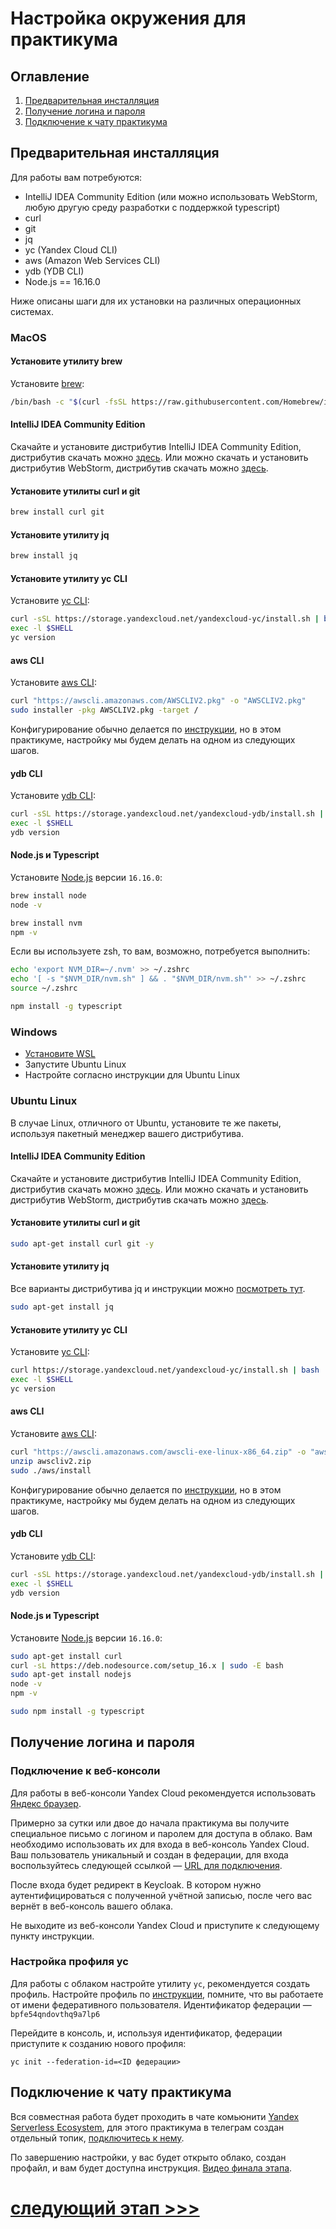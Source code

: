 # Настройка окружения для практикума

## Оглавление
1. [Предварительная инсталляция](#Предварительная-инсталляция)
2. [Получение логина и пароля](#Получение-логина-и-пароля)
3. [Подключение к чату практикума](#Подключение-к-чату-практикума)

## Предварительная инсталляция

Для работы вам потребуются:
- IntelliJ IDEA Community Edition (или можно использовать WebStorm, любую другую среду разработки с поддержкой typescript)
- curl
- git
- jq
- yc (Yandex Cloud CLI)
- aws (Amazon Web Services CLI)
- ydb (YDB CLI)
- Node.js == 16.16.0

Ниже описаны шаги для их установки на различных операционных системах.

### MacOS
#### Установите утилиту brew

Установите [brew](https://brew.sh):

```bash
/bin/bash -c "$(curl -fsSL https://raw.githubusercontent.com/Homebrew/install/HEAD/install.sh)"
```

#### IntelliJ IDEA Community Edition

Скачайте и установите дистрибутив IntelliJ IDEA Community Edition, дистрибутив скачать можно [здесь](https://www.jetbrains.com/ru-ru/idea/download/#section=mac).
Или можно скачать и установить дистрибутив WebStorm, дистрибутив скачать можно [здесь](https://www.jetbrains.com/ru-ru/webstorm/download/#section=mac). 

#### Установите утилиты curl и git

```bash
brew install curl git
```

#### Установите утилиту jq

```bash
brew install jq
```

#### Установите утилиту yc CLI

Установите [yc CLI](https://cloud.yandex.ru/docs/cli/operations/install-cli#interactive):

```bash
curl -sSL https://storage.yandexcloud.net/yandexcloud-yc/install.sh | bash
exec -l $SHELL
yc version
```

#### aws CLI

Установите [aws CLI](https://docs.aws.amazon.com/cli/latest/userguide/install-cliv2-mac.html):

```bash
curl "https://awscli.amazonaws.com/AWSCLIV2.pkg" -o "AWSCLIV2.pkg"
sudo installer -pkg AWSCLIV2.pkg -target /
```

Конфигурирование обычно делается по [инструкции](https://cloud.yandex.ru/docs/ydb/quickstart/document-api/aws-setup), 
но в этом практикуме, настройку мы будем делать на одном из следующих шагов.  

#### ydb CLI

Установите [ydb CLI](https://ydb.tech/ru/docs/reference/ydb-cli/install):

```bash
curl -sSL https://storage.yandexcloud.net/yandexcloud-ydb/install.sh | bash
exec -l $SHELL 
ydb version
```

#### Node.js и Typescript

Установите [Node.js](https://nodejs.org/en/download/current/) версии `16.16.0`:

```bash
brew install node
node -v  
```

```bash
brew install nvm
npm -v  
```

Если вы используете zsh, то вам, возможно, потребуется выполнить:
```bash
echo 'export NVM_DIR=~/.nvm' >> ~/.zshrc
echo '[ -s "$NVM_DIR/nvm.sh" ] && . "$NVM_DIR/nvm.sh"' >> ~/.zshrc
source ~/.zshrc
```

```bash
npm install -g typescript
```

### Windows

- [Установите WSL](https://docs.microsoft.com/en-us/windows/wsl/install)
- Запустите Ubuntu Linux
- Настройте согласно инструкции для Ubuntu Linux

### Ubuntu Linux

В случае Linux, отличного от Ubuntu, установите те же пакеты, используя пакетный менеджер вашего дистрибутива.

#### IntelliJ IDEA Community Edition

Скачайте и установите дистрибутив IntelliJ IDEA Community Edition, дистрибутив скачать можно [здесь](https://www.jetbrains.com/ru-ru/idea/download/#section=linux).
Или можно скачать и установить дистрибутив WebStorm, дистрибутив скачать можно [здесь](https://www.jetbrains.com/ru-ru/webstorm/download/#section=linux).

#### Установите утилиты curl и git

```bash
sudo apt-get install curl git -y
```

#### Установите утилиту jq
Все варианты дистрибутива jq и инструкции можно [посмотреть тут](https://stedolan.github.io/jq/download/).

```bash
sudo apt-get install jq
```

#### Установите утилиту yc CLI

Установите [yc CLI](https://cloud.yandex.ru/docs/cli/operations/install-cli#interactive):

```bash
curl https://storage.yandexcloud.net/yandexcloud-yc/install.sh | bash
exec -l $SHELL
yc version
```

#### aws CLI

Установите [aws CLI](https://docs.aws.amazon.com/cli/latest/userguide/install-cliv2-linux.html):

```bash
curl "https://awscli.amazonaws.com/awscli-exe-linux-x86_64.zip" -o "awscliv2.zip"
unzip awscliv2.zip
sudo ./aws/install
```

Конфигурирование обычно делается по [инструкции](https://cloud.yandex.ru/docs/ydb/quickstart/document-api/aws-setup),
но в этом практикуме, настройку мы будем делать на одном из следующих шагов.

#### ydb CLI

Установите [ydb CLI](https://ydb.tech/ru/docs/reference/ydb-cli/install):

```bash
curl -sSL https://storage.yandexcloud.net/yandexcloud-ydb/install.sh | bash
exec -l $SHELL 
ydb version
```

#### Node.js и Typescript

Установите [Node.js](https://nodejs.org/en/download/current/) версии `16.16.0`:

```bash
sudo apt-get install curl
curl -sL https://deb.nodesource.com/setup_16.x | sudo -E bash
sudo apt-get install nodejs
node -v
npm -v
```

```bash
sudo npm install -g typescript
```

## Получение логина и пароля
### Подключение к веб-консоли
Для работы в веб-консоли Yandex Cloud рекомендуется использовать [Яндекс браузер](https://browser.yandex.ru). 

Примерно за сутки или двое до начала практикума вы получите специальное письмо с логином и паролем для доступа в облако. 
Вам необходимо использовать их для входа в веб-консоль Yandex Cloud. 
Ваш пользователь уникальный и создан в федерации, для входа воспользуйтесь следующей ссылкой — 
[URL для подключения](https://console.cloud.yandex.ru/federations/bpfe54qndovthq9a7lp6). 

После входа будет редирект в Keycloak. В котором нужно аутентифицироваться с полученной учётной записью, 
после чего вас вернёт в веб-консоль вашего облака.

Не выходите из веб-консоли Yandex Cloud и приступите к следующему пункту инструкции.

### Настройка профиля yc

Для работы с облаком настройте утилиту `yc`, рекомендуется создать профиль.
Настройте профиль по [инструкции](https://cloud.yandex.ru/docs/cli/operations/profile/profile-create#interactive-create),
помните, что вы работаете от имени федеративного пользователя. Идентификатор федерации — `bpfe54qndovthq9a7lp6`

Перейдите в консоль, и, используя идентификатор, федерации приступите к созданию нового профиля:

    yc init --federation-id=<ID федерации>

## Подключение к чату практикума

Вся совместная работа будет проходить в чате комьюнити [Yandex Serverless Ecosystem](https://t.me/YandexCloudFunctions), 
для этого практикума в телеграм создан отдельный топик, [подключитесь к нему](https://t.me/YandexCloudFunctions/21064).

По завершению настройки, у вас будет открыто облако, создан профайл, и вам будет доступна инструкция.
[Видео финала этапа](https://youtu.be/s7-5_3XmI_A).

# [cледующий этап >>>](../1-create-service-account/README.md)
